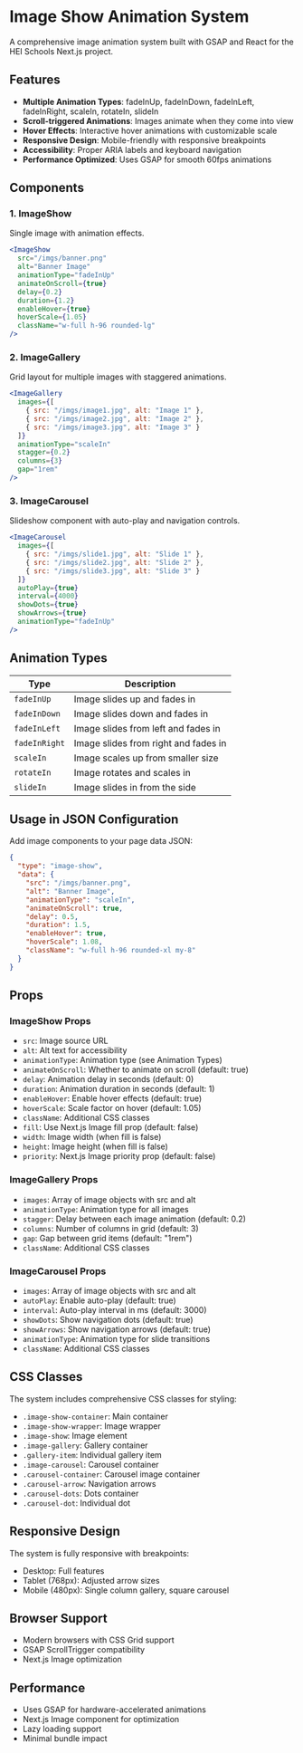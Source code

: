 # Image Show Animation System

A comprehensive image animation system built with GSAP and React for the HEI Schools Next.js project.

## Features

- **Multiple Animation Types**: fadeInUp, fadeInDown, fadeInLeft, fadeInRight, scaleIn, rotateIn, slideIn
- **Scroll-triggered Animations**: Images animate when they come into view
- **Hover Effects**: Interactive hover animations with customizable scale
- **Responsive Design**: Mobile-friendly with responsive breakpoints
- **Accessibility**: Proper ARIA labels and keyboard navigation
- **Performance Optimized**: Uses GSAP for smooth 60fps animations

## Components

### 1. ImageShow
Single image with animation effects.

```jsx
<ImageShow
  src="/imgs/banner.png"
  alt="Banner Image"
  animationType="fadeInUp"
  animateOnScroll={true}
  delay={0.2}
  duration={1.2}
  enableHover={true}
  hoverScale={1.05}
  className="w-full h-96 rounded-lg"
/>
```

### 2. ImageGallery
Grid layout for multiple images with staggered animations.

```jsx
<ImageGallery
  images={[
    { src: "/imgs/image1.jpg", alt: "Image 1" },
    { src: "/imgs/image2.jpg", alt: "Image 2" },
    { src: "/imgs/image3.jpg", alt: "Image 3" }
  ]}
  animationType="scaleIn"
  stagger={0.2}
  columns={3}
  gap="1rem"
/>
```

### 3. ImageCarousel
Slideshow component with auto-play and navigation controls.

```jsx
<ImageCarousel
  images={[
    { src: "/imgs/slide1.jpg", alt: "Slide 1" },
    { src: "/imgs/slide2.jpg", alt: "Slide 2" },
    { src: "/imgs/slide3.jpg", alt: "Slide 3" }
  ]}
  autoPlay={true}
  interval={4000}
  showDots={true}
  showArrows={true}
  animationType="fadeInUp"
/>
```

## Animation Types

| Type | Description |
|------|-------------|
| `fadeInUp` | Image slides up and fades in |
| `fadeInDown` | Image slides down and fades in |
| `fadeInLeft` | Image slides from left and fades in |
| `fadeInRight` | Image slides from right and fades in |
| `scaleIn` | Image scales up from smaller size |
| `rotateIn` | Image rotates and scales in |
| `slideIn` | Image slides in from the side |

## Usage in JSON Configuration

Add image components to your page data JSON:

```json
{
  "type": "image-show",
  "data": {
    "src": "/imgs/banner.png",
    "alt": "Banner Image",
    "animationType": "scaleIn",
    "animateOnScroll": true,
    "delay": 0.5,
    "duration": 1.5,
    "enableHover": true,
    "hoverScale": 1.08,
    "className": "w-full h-96 rounded-xl my-8"
  }
}
```

## Props

### ImageShow Props
- `src`: Image source URL
- `alt`: Alt text for accessibility
- `animationType`: Animation type (see Animation Types)
- `animateOnScroll`: Whether to animate on scroll (default: true)
- `delay`: Animation delay in seconds (default: 0)
- `duration`: Animation duration in seconds (default: 1)
- `enableHover`: Enable hover effects (default: true)
- `hoverScale`: Scale factor on hover (default: 1.05)
- `className`: Additional CSS classes
- `fill`: Use Next.js Image fill prop (default: false)
- `width`: Image width (when fill is false)
- `height`: Image height (when fill is false)
- `priority`: Next.js Image priority prop (default: false)

### ImageGallery Props
- `images`: Array of image objects with src and alt
- `animationType`: Animation type for all images
- `stagger`: Delay between each image animation (default: 0.2)
- `columns`: Number of columns in grid (default: 3)
- `gap`: Gap between grid items (default: "1rem")
- `className`: Additional CSS classes

### ImageCarousel Props
- `images`: Array of image objects with src and alt
- `autoPlay`: Enable auto-play (default: true)
- `interval`: Auto-play interval in ms (default: 3000)
- `showDots`: Show navigation dots (default: true)
- `showArrows`: Show navigation arrows (default: true)
- `animationType`: Animation type for slide transitions
- `className`: Additional CSS classes

## CSS Classes

The system includes comprehensive CSS classes for styling:

- `.image-show-container`: Main container
- `.image-show-wrapper`: Image wrapper
- `.image-show`: Image element
- `.image-gallery`: Gallery container
- `.gallery-item`: Individual gallery item
- `.image-carousel`: Carousel container
- `.carousel-container`: Carousel image container
- `.carousel-arrow`: Navigation arrows
- `.carousel-dots`: Dots container
- `.carousel-dot`: Individual dot

## Responsive Design

The system is fully responsive with breakpoints:
- Desktop: Full features
- Tablet (768px): Adjusted arrow sizes
- Mobile (480px): Single column gallery, square carousel

## Browser Support

- Modern browsers with CSS Grid support
- GSAP ScrollTrigger compatibility
- Next.js Image optimization

## Performance

- Uses GSAP for hardware-accelerated animations
- Next.js Image component for optimization
- Lazy loading support
- Minimal bundle impact
